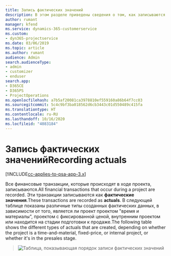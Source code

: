 ```yaml
---
title: Запись фактических значений
description: В этом разделе приведены сведения о том, как записываются фактические значения.
author: rumant
manager: kfend
ms.service: dynamics-365-customerservice
ms.custom:
- dyn365-projectservice
ms.date: 03/06/2019
ms.topic: article
ms.author: rumant
audience: Admin
search.audienceType:
- admin
- customizer
- enduser
search.app:
- D365CE
- D365PS
- ProjectOperations
ms.openlocfilehash: a7b5af20081ca3978810ef559160a86b64f7cc03
ms.sourcegitcommit: 5c4c9bf3ba018562d6cb3443c01d550489c415fa
ms.translationtype: HT
ms.contentlocale: ru-RU
ms.lasthandoff: 10/16/2020
ms.locfileid: "4083184"
---
```

# <a name="recording-actuals"></a><span data-ttu-id="ab372-103">Запись фактических значений</span><span class="sxs-lookup"><span data-stu-id="ab372-103">Recording actuals</span></span> 

[!INCLUDE[cc-applies-to-psa-app-3.x](../includes/cc-applies-to-psa-app-3x.md)]

<span data-ttu-id="ab372-104">Все финансовые транзакции, которые происходят в ходе проекта, записываются.</span><span class="sxs-lookup"><span data-stu-id="ab372-104">All financial transactions that occur during a project are recorded.</span></span> <span data-ttu-id="ab372-105">Эти транзакции записываются как **фактические значения**.</span><span class="sxs-lookup"><span data-stu-id="ab372-105">These transactions are recorded as **actuals**.</span></span> <span data-ttu-id="ab372-106">В следующей таблице показаны различные типы созданных фактических данных, в зависимости от того, является ли проект проектом "время и материалы", проектом с фиксированной ценой, внутренним проектом или находится на стадии подготовки к продаже.</span><span class="sxs-lookup"><span data-stu-id="ab372-106">The following table shows the different types of actuals that are created, depending on whether the project is a time-and-material, fixed-price, or internal project, or whether it's in the presales stage.</span></span>

> ![Таблица, показывающая порядок записи фактических значений](media/advanced-table2.png)
